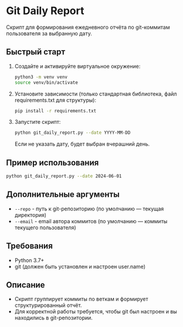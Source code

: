 # Git Daily Report

Скрипт для формирования ежедневного отчёта по git-коммитам пользователя за выбранную дату.

## Быстрый старт

1. Создайте и активируйте виртуальное окружение:
   ```bash
   python3 -m venv venv
   source venv/bin/activate
   ```
2. Установите зависимости (только стандартная библиотека, файл requirements.txt для структуры):
   ```bash
   pip install -r requirements.txt
   ```
3. Запустите скрипт:
   ```bash
   python git_daily_report.py --date YYYY-MM-DD
   ```
   Если не указать дату, будет выбран вчерашний день.

## Пример использования
```bash
python git_daily_report.py --date 2024-06-01
```

## Дополнительные аргументы
- `--repo` - путь к git-репозиторию (по умолчанию — текущая директория)
- `--email` - email автора коммитов (по умолчанию — коммиты текущего пользователя)

## Требования
- Python 3.7+
- git (должен быть установлен и настроен user.name)

## Описание
- Скрипт группирует коммиты по веткам и формирует структурированный отчёт.
- Для корректной работы требуется, чтобы git был настроен и вы находились в git-репозитории.